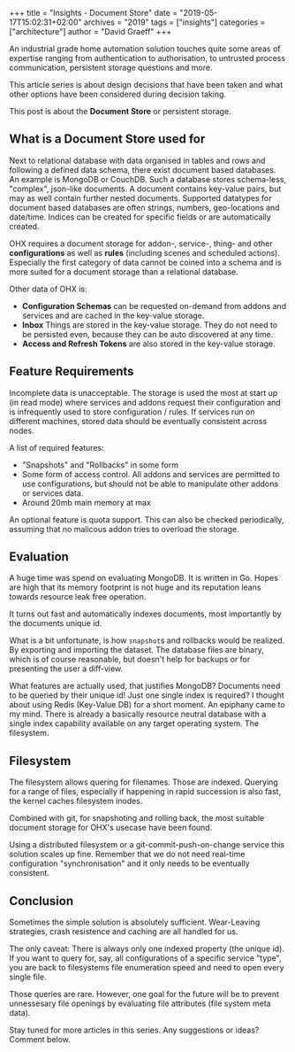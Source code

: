 +++
title = "Insights - Document Store"
date = "2019-05-17T15:02:31+02:00"
archives = "2019"
tags = ["insights"]
categories = ["architecture"]
author = "David Graeff"
+++

An industrial grade home automation solution touches quite some areas of expertise ranging from authentication to authorisation, to untrusted process communication, persistent storage questions and more.

This article series is about design decisions that have been taken and what other options have been considered during decision taking.

This post is about the **Document Store** or persistent storage.

## What is a Document Store used for

Next to relational database with data organised in tables and rows and following a defined data schema, there exist document based databases. An example is MongoDB or CouchDB. Such a database stores schema-less, "complex", json-like documents. A document contains key-value pairs, but may as well contain further nested documents. Supported datatypes for document based databases are often strings, numbers, geo-locations and date/time. Indices can be created for specific fields or are automatically created.

OHX requires a document storage for addon-, service-, thing- and other **configurations** as well as **rules** (including scenes and scheduled actions). Especially the first category of data cannot be coined into a schema and is more suited for a document storage than a relational database.

Other data of OHX is:

* **Configuration Schemas** can be requested on-demand from addons and services and are cached in the key-value storage.
* **Inbox** Things are stored in the key-value storage. They do not need to be persisted even, because they can be auto discovered at any time.
* **Access and Refresh Tokens** are also stored in the key-value storage.

## Feature Requirements

Incomplete data is unacceptable. The storage is used the most at start up (in read mode) where services and addons request their configuration and is infrequently used to store configuration / rules. If services run on different machines, stored data should be eventually consistent across nodes.

A list of required features:

* "Snapshots" and "Rollbacks" in some form
* Some form of access control. All addons and services are permitted to use configurations, but should not be able to manipulate other addons or services data.
* Around 20mb main memory at max

An optional feature is quota support. This can also be checked periodically, assuming that no malicous addon tries to overload the storage.

## Evaluation

A huge time was spend on evaluating MongoDB. It is written in Go. Hopes are high that its memory footprint is not huge and its reputation leans towards resource leak free operation.

It turns out fast and automatically indexes documents, most importantly by the documents unique id.

What is a bit unfortunate, is how `snapshot`s and rollbacks would be realized. By exporting and importing the dataset. The database files are binary, which is of course reasonable, but doesn't help for backups or for presenting the user a diff-view.

What features are actually used, that justifies MongoDB? Documents need to be queried by their unique id! Just one  single index is required? I thought about using Redis (Key-Value DB) for a short moment. An epiphany came to my mind. There is already a basically resource neutral database with a single index capability available on any target operating system. The filesystem.

## Filesystem

The filesystem allows quering for filenames. Those are indexed. Querying for a range of files, especially if happening in rapid succession is also fast, the kernel caches filesystem inodes.

Combined with git, for snapshoting and rolling back, the most suitable document storage for OHX's usecase have been found.

Using a distributed filesystem or a git-commit-push-on-change service this solution scales up fine. Remember that we do not need real-time configuration "synchronisation" and it only needs to be eventually consistent.

## Conclusion 

Sometimes the simple solution is absolutely sufficient. Wear-Leaving strategies, crash resistence and caching are all handled for us.

The only caveat: There is always only one indexed property (the unique id). If you want to query for, say, all configurations of a specific service "type", you are back to filesystems file enumeration speed and need to open every single file.

Those queries are rare. However, one goal for the future will be to prevent unnessesary file openings by evaluating file attributes (file system meta data).

Stay tuned for more articles in this series.
Any suggestions or ideas? Comment below.